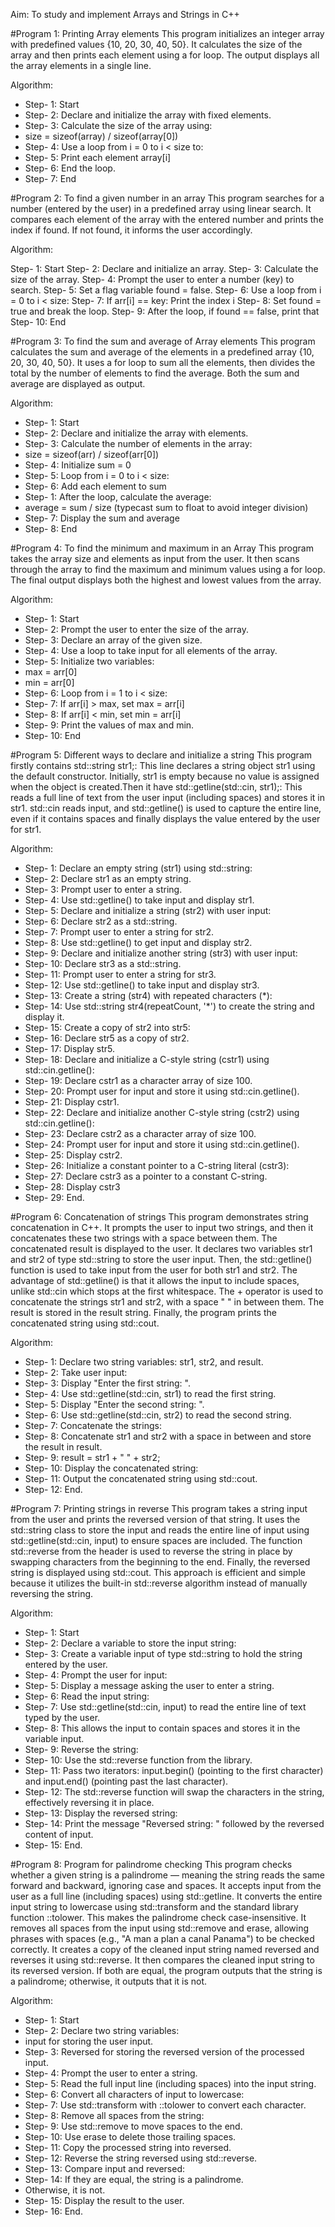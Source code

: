 Aim: To study and implement Arrays and Strings in C++

#Program 1: Printing Array elements 
This program initializes an integer array with predefined values {10, 20, 30, 40, 50}. It calculates the size of the array and then prints each element using a for loop. The output displays all the array elements in a single line.

Algorithm:

- Step- 1: Start
- Step- 2: Declare and initialize the array with fixed elements.
- Step- 3: Calculate the size of the array using:
- size = sizeof(array) / sizeof(array[0])
- Step- 4: Use a loop from i = 0 to i < size to:
- Step- 5: Print each element array[i]
- Step- 6: End the loop.
- Step- 7: End

#Program 2: To find a given number in an array
This program searches for a number (entered by the user) in a predefined array using linear search. It compares each element of the array with the entered number and prints the index if found. If not found, it informs the user accordingly.

Algorithm:

Step- 1: Start
Step- 2: Declare and initialize an array.
Step- 3: Calculate the size of the array.
Step- 4: Prompt the user to enter a number (key) to search.
Step- 5: Set a flag variable found = false.
Step- 6: Use a loop from i = 0 to i < size:
Step- 7: If arr[i] == key:
Print the index i
Step- 8: Set found = true and break the loop.
Step- 9: After the loop, if found == false, print that
Step- 10: End

#Program 3: To find the sum and average of Array elements 
This program calculates the sum and average of the elements in a predefined array {10, 20, 30, 40, 50}. It uses a for loop to sum all the elements, then divides the total by the number of elements to find the average. Both the sum and average are displayed as output.

Algorithm:

- Step- 1: Start
- Step- 2: Declare and initialize the array with elements.
- Step- 3: Calculate the number of elements in the array:
- size = sizeof(arr) / sizeof(arr[0])
- Step- 4: Initialize sum = 0
- Step- 5: Loop from i = 0 to i < size:
- Step- 6: Add each element to sum
- Step- 1: After the loop, calculate the average:
- average = sum / size (typecast sum to float to avoid integer division)
- Step- 7: Display the sum and average
- Step- 8: End

#Program 4: To find the minimum and maximum in an Array
This program takes the array size and elements as input from the user. It then scans through the array to find the maximum and minimum values using a for loop. The final output displays both the highest and lowest values from the array.

Algorithm:

- Step- 1: Start
- Step- 2: Prompt the user to enter the size of the array.
- Step- 3: Declare an array of the given size.
- Step- 4: Use a loop to take input for all elements of the array.
- Step- 5: Initialize two variables:
- max = arr[0]
- min = arr[0]
- Step- 6: Loop from i = 1 to i < size:
- Step- 7: If arr[i] > max, set max = arr[i]
- Step- 8: If arr[i] < min, set min = arr[i]
- Step- 9: Print the values of max and min.
- Step- 10: End

#Program 5: Different ways to declare and initialize a string
This program firstly contains std::string str1;: This line declares a string object str1 using the default constructor. Initially, str1 is empty because no value is assigned when the object is created.Then it have std::getline(std::cin, str1);: This reads a full line of text from the user input (including spaces) and stores it in str1. std::cin reads input, and std::getline() is used to capture the entire line, even if it contains spaces and finally displays the value entered by the user for str1.

Algorithm:

- Step- 1: Declare an empty string (str1) using std::string:
- Step- 2: Declare str1 as an empty string.
- Step- 3: Prompt user to enter a string.
- Step- 4: Use std::getline() to take input and display str1.
- Step- 5: Declare and initialize a string (str2) with user input:
- Step- 6: Declare str2 as a std::string.
- Step- 7: Prompt user to enter a string for str2.
- Step- 8: Use std::getline() to get input and display str2.
- Step- 9: Declare and initialize another string (str3) with user input:
- Step- 10: Declare str3 as a std::string.
- Step- 11: Prompt user to enter a string for str3.
- Step- 12: Use std::getline() to take input and display str3.
- Step- 13: Create a string (str4) with repeated characters (*):
- Step- 14: Use std::string str4(repeatCount, '*') to create the string and display it.
- Step- 15: Create a copy of str2 into str5:
- Step- 16: Declare str5 as a copy of str2.
- Step- 17: Display str5.
- Step- 18: Declare and initialize a C-style string (cstr1) using std::cin.getline():
- Step- 19: Declare cstr1 as a character array of size 100.
- Step- 20: Prompt user for input and store it using std::cin.getline().
- Step- 21: Display cstr1.
- Step- 22: Declare and initialize another C-style string (cstr2) using std::cin.getline():
- Step- 23: Declare cstr2 as a character array of size 100.
- Step- 24: Prompt user for input and store it using std::cin.getline().
- Step- 25: Display cstr2.
- Step- 26: Initialize a constant pointer to a C-string literal (cstr3):
- Step- 27: Declare cstr3 as a pointer to a constant C-string.
- Step- 28: Display cstr3
- Step- 29: End.

#Program 6: Concatenation of strings
This program demonstrates string concatenation in C++. It prompts the user to input two strings, and then it concatenates these two strings with a space between them. The concatenated result is displayed to the user. It declares two variables str1 and str2 of type std::string to store the user input. Then, the std::getline() function is used to take input from the user for both str1 and str2. The advantage of std::getline() is that it allows the input to include spaces, unlike std::cin which stops at the first whitespace.
The + operator is used to concatenate the strings str1 and str2, with a space " " in between them. The result is stored in the result string. Finally, the program prints the concatenated string using std::cout.

Algorithm:

- Step- 1: Declare two string variables:
str1, str2, and result.
- Step- 2: Take user input:
- Step- 3: Display "Enter the first string: ".
- Step- 4: Use std::getline(std::cin, str1) to read the first string.
- Step- 5: Display "Enter the second string: ".
- Step- 6: Use std::getline(std::cin, str2) to read the second string.
- Step- 7: Concatenate the strings:
- Step- 8: Concatenate str1 and str2 with a space in between and store the result in result.
- Step- 9: result = str1 + " " + str2;
- Step- 10: Display the concatenated string:
- Step- 11: Output the concatenated string using std::cout.
- Step- 12: End.

#Program 7: Printing strings in reverse 
This program takes a string input from the user and prints the reversed version of that string. It uses the std::string class to store the input and reads the entire line of input using std::getline(std::cin, input) to ensure spaces are included. The function std::reverse from the <algorithm> header is used to reverse the string in place by swapping characters from the beginning to the end. Finally, the reversed string is displayed using std::cout. This approach is efficient and simple because it utilizes the built-in std::reverse algorithm instead of manually reversing the string.

Algorithm:

- Step- 1: Start
- Step- 2: Declare a variable to store the input string:
- Step- 3: Create a variable input of type std::string to hold the string entered by the user.
- Step- 4: Prompt the user for input:
- Step- 5: Display a message asking the user to enter a string.
- Step- 6: Read the input string:
- Step- 7: Use std::getline(std::cin, input) to read the entire line of text typed by the user.
- Step- 8: This allows the input to contain spaces and stores it in the variable input.
- Step- 9: Reverse the string:
- Step- 10: Use the std::reverse function from the <algorithm> library.
- Step- 11: Pass two iterators: input.begin() (pointing to the first character) and input.end() (pointing past the last character).
- Step- 12: The std::reverse function will swap the characters in the string, effectively reversing it in place.
- Step- 13: Display the reversed string:
- Step- 14: Print the message "Reversed string: " followed by the reversed content of input.
- Step- 15: End. 

#Program 8: Program for palindrome checking
This program checks whether a given string is a palindrome — meaning the string reads the same forward and backward, ignoring case and spaces. It accepts input from the user as a full line (including spaces) using std::getline. It converts the entire input string to lowercase using std::transform and the standard library function ::tolower. This makes the palindrome check case-insensitive. It removes all spaces from the input using std::remove and erase, allowing phrases with spaces (e.g., "A man a plan a canal Panama") to be checked correctly. It creates a copy of the cleaned input string named reversed and reverses it using std::reverse. It then compares the cleaned input string to its reversed version. If both are equal, the program outputs that the string is a palindrome; otherwise, it outputs that it is not.

Algorithm:

- Step- 1: Start
- Step- 2: Declare two string variables:
- input for storing the user input.
- Step- 3: Reversed for storing the reversed version of the processed input.
- Step- 4: Prompt the user to enter a string.
- Step- 5: Read the full input line (including spaces) into the input string.
- Step- 6: Convert all characters of input to lowercase:
- Step- 7: Use std::transform with ::tolower to convert each character.
- Step- 8: Remove all spaces from the string:
- Step- 9: Use std::remove to move spaces to the end.
- Step- 10: Use erase to delete those trailing spaces.
- Step- 11: Copy the processed string into reversed.
- Step- 12: Reverse the string reversed using std::reverse.
- Step- 13: Compare input and reversed:
- Step- 14: If they are equal, the string is a palindrome.
- Otherwise, it is not.
- Step- 15: Display the result to the user.
- Step- 16: End.




